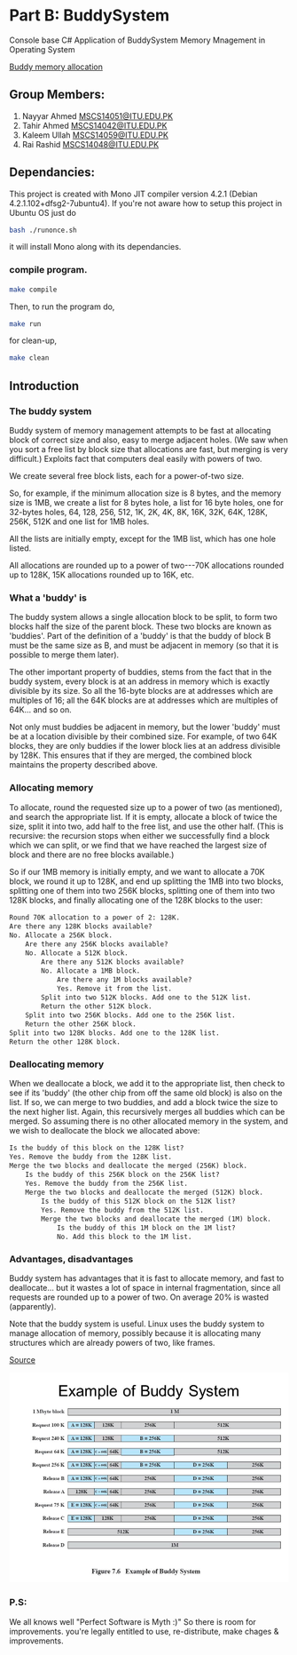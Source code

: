 # Part B: BuddySystem

Console base C# Application of BuddySystem Memory Mnagement in Operating System

[Buddy memory allocation](https://en.wikipedia.org/wiki/Buddy_memory_allocation)

## Group Members:

1. Nayyar Ahmed <MSCS14051@ITU.EDU.PK>
2. Tahir Ahmed  <MSCS14042@ITU.EDU.PK>
3. Kaleem Ullah <MSCS14059@ITU.EDU.PK>
4. Rai Rashid   <MSCS14048@ITU.EDU.PK>

## Dependancies:

This project is created with Mono JIT compiler version 4.2.1 (Debian 4.2.1.102+dfsg2-7ubuntu4).
If you're not aware how to setup this project in Ubuntu OS just do

```sh
bash ./runonce.sh
```
it will install Mono along with its dependancies.

### compile program.

```sh
make compile
```
Then, to run the program do,

```sh
make run
```
for clean-up,

```sh
make clean
```

## Introduction

### The buddy system

  Buddy system of memory management attempts to be fast at allocating block of correct size and also, easy to merge adjacent holes. (We saw when you sort a free list by block size that allocations are fast, but merging is very difficult.) Exploits fact that computers deal easily with powers of two.

  We create several free block lists, each for a power-of-two size.

  So, for example, if the minimum allocation size is 8 bytes, and the memory size is 1MB, we create a list for 8 bytes hole, a list for 16 byte holes, one for 32-bytes holes, 64, 128, 256, 512, 1K, 2K, 4K, 8K, 16K, 32K, 64K, 128K, 256K, 512K and one list for 1MB holes.

  All the lists are initially empty, except for the 1MB list, which has one hole listed.

  All allocations are rounded up to a power of two---70K allocations rounded up to 128K, 15K allocations rounded up to 16K, etc.

### What a 'buddy' is

  The buddy system allows a single allocation block to be split, to form two blocks half the size of the parent block. These two blocks are known as 'buddies'. Part of the definition of a 'buddy' is that the buddy of block B must be the same size as B, and must be adjacent in memory (so that it is possible to merge them later).

  The other important property of buddies, stems from the fact that in the buddy system, every block is at an address in memory which is exactly divisible by its size. So all the 16-byte blocks are at addresses which are multiples of 16; all the 64K blocks are at addresses which are multiples of 64K... and so on.

  Not only must buddies be adjacent in memory, but the lower 'buddy' must be at a location divisible by their combined size. For example, of two 64K blocks, they are only buddies if the lower block lies at an address divisible by 128K. This ensures that if they are merged, the combined block maintains the property described above.

### Allocating memory

  To allocate, round the requested size up to a power of two (as mentioned), and search the appropriate list. If it is empty, allocate a block of twice the size, split it into two, add half to the free list, and use the other half. (This is recursive: the recursion stops when either we successfully find a block which we can split, or we find that we have reached the largest size of block and there are no free blocks available.)

  So if our 1MB memory is initially empty, and we want to allocate a 70K block, we round it up to 128K, and end up splitting the 1MB into two blocks, splitting one of them into two 256K blocks, splitting one of them into two 128K blocks, and finally allocating one of the 128K blocks to the user:

    Round 70K allocation to a power of 2: 128K.
    Are there any 128K blocks available?
    No. Allocate a 256K block.
        Are there any 256K blocks available?
        No. Allocate a 512K block.
            Are there any 512K blocks available?
            No. Allocate a 1MB block.
                Are there any 1M blocks available?
                Yes. Remove it from the list. 
            Split into two 512K blocks. Add one to the 512K list.
            Return the other 512K block. 
        Split into two 256K blocks. Add one to the 256K list.
        Return the other 256K block. 
    Split into two 128K blocks. Add one to the 128K list.
    Return the other 128K block. 

### Deallocating memory

  When we deallocate a block, we add it to the appropriate list, then check to see if its 'buddy' (the other chip from off the same old block) is also on the list. If so, we can merge to two buddies, and add a block twice the size to the next higher list. Again, this recursively merges all buddies which can be merged. So assuming there is no other allocated memory in the system, and we wish to deallocate the block we allocated above:

    Is the buddy of this block on the 128K list?
    Yes. Remove the buddy from the 128K list.
    Merge the two blocks and deallocate the merged (256K) block.
        Is the buddy of this 256K block on the 256K list?
        Yes. Remove the buddy from the 256K list.
        Merge the two blocks and deallocate the merged (512K) block.
            Is the buddy of this 512K block on the 512K list?
            Yes. Remove the buddy from the 512K list.
            Merge the two blocks and deallocate the merged (1M) block.
                Is the buddy of this 1M block on the 1M list?
                No. Add this block to the 1M list. 

### Advantages, disadvantages

  Buddy system has advantages that it is fast to allocate memory, and fast to deallocate... but it wastes a lot of space in internal fragmentation, since all requests are rounded up to a power of two. On average 20% is wasted (apparently).

  Note that the buddy system is useful. Linux uses the buddy system to manage allocation of memory, possibly because it is allocating many structures which are already powers of two, like frames.
  
  [Source](http://dysphoria.net/OperatingSystems1/4_allocation_buddy_system.html)

  ![Buddy System](buddysystem-image.jpg)

### P.S:
We all knows well "Perfect Software is Myth :)"
So there is room for improvements. you're legally entitled to use, re-distribute, make chages & improvements.
